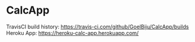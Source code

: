 # CalcApp

TravisCI build history: https://travis-ci.com/github/GoelBiju/CalcApp/builds
Heroku App: https://heroku-calc-app.herokuapp.com/
